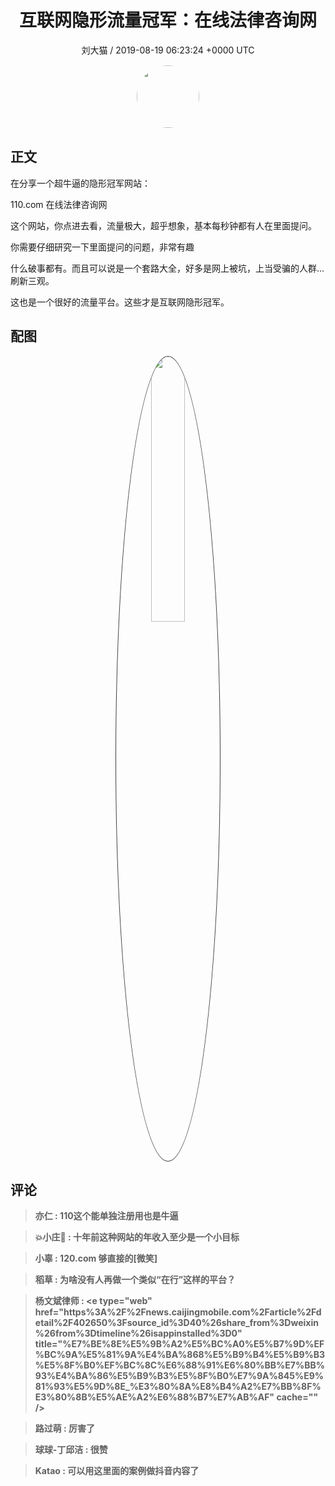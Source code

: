 <h1 align="center">互联网隐形流量冠军：在线法律咨询网</h1>
<p align="center">
    <a>刘大猫 / 2019-08-19 06:23:24 &#43;0000 UTC</a>
</p>

<div align="center">
    <img src="https://images.zsxq.com/FmhOdumpmpE1Wf9OPsqigVouuokJ?e=1590940799&amp;token=kIxbL07-8jAj8w1n4s9zv64FuZZNEATmlU_Vm6zD:XMXOBwTgUdwfTTiXwGnAWZaH55I=" width="100" height="100" style="border:1px solid;border-radius:50%; color:#ffffff"/>
</div>

## 正文

<div>
在分享一个超牛逼的隐形冠军网站：

110.com 在线法律咨询网

这个网站，你点进去看，流量极大，超乎想象，基本每秒钟都有人在里面提问。

你需要仔细研究一下里面提问的问题，非常有趣

什么破事都有。而且可以说是一个套路大全，好多是网上被坑，上当受骗的人群...刷新三观。

这也是一个很好的流量平台。这些才是互联网隐形冠军。
</div>

## 配图
<div class="image" align="center">

<img src="https://images.zsxq.com/FlSrJo8256R5t3xypRrXLXAhHnnV?imageMogr2/auto-orient/thumbnail/800x/format/jpg/blur/1x0/quality/75&amp;e=1590940799&amp;token=kIxbL07-8jAj8w1n4s9zv64FuZZNEATmlU_Vm6zD:04aSb1ml4JnKy4vz_S3YoodTDoI=" width="33%" height="33%" style="border:1px solid;border-radius:50%; color:#3c3f41"/>

</div>

## 评论

<div align="left">
<div>

<blockquote >
<span> <strong>亦仁 : 110这个能单独注册用也是牛逼 </strong></span>
</blockquote>

<blockquote >
<span> <strong>💥小庄 : 十年前这种网站的年收入至少是一个小目标 </strong></span>
</blockquote>

<blockquote >
<span> <strong>小辜 : 120.com  够直接的[微笑] </strong></span>
</blockquote>

<blockquote >
<span> <strong>稻草 : 为啥没有人再做一个类似“在行”这样的平台？ </strong></span>
</blockquote>

<blockquote >
<span> <strong>杨文斌律师 : &lt;e type=&#34;web&#34; href=&#34;https%3A%2F%2Fnews.caijingmobile.com%2Farticle%2Fdetail%2F402650%3Fsource_id%3D40%26share_from%3Dweixin%26from%3Dtimeline%26isappinstalled%3D0&#34; title=&#34;%E7%BE%8E%E5%9B%A2%E5%BC%A0%E5%B7%9D%EF%BC%9A%E5%81%9A%E4%BA%868%E5%B9%B4%E5%B9%B3%E5%8F%B0%EF%BC%8C%E6%88%91%E6%80%BB%E7%BB%93%E4%BA%86%E5%B9%B3%E5%8F%B0%E7%9A%845%E9%81%93%E5%9D%8E_%E3%80%8A%E8%B4%A2%E7%BB%8F%E3%80%8B%E5%AE%A2%E6%88%B7%E7%AB%AF&#34; cache=&#34;&#34; /&gt; </strong></span>
</blockquote>

<blockquote >
<span> <strong>路过萌 : 厉害了 </strong></span>
</blockquote>

<blockquote >
<span> <strong>球球-丁邱洁 : 很赞 </strong></span>
</blockquote>

<blockquote >
<span> <strong>Katao : 可以用这里面的案例做抖音内容了 </strong></span>
</blockquote>

</div>
</div>